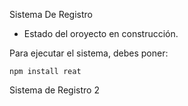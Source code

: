 <hi> Sistema De Registro </h1>
- Estado del oroyecto en construcción.

Para ejecutar el sistema, debes poner:

```npm install reat```


Sistema de Registro 2
